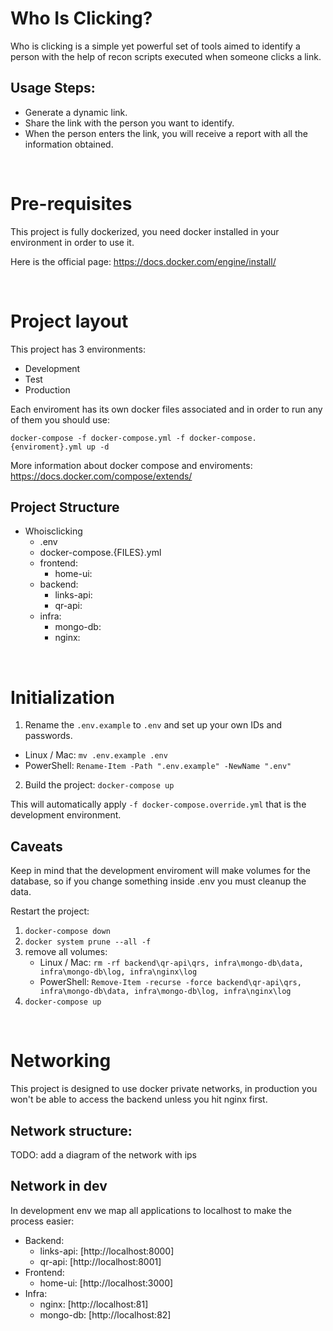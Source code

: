 # Who Is Clicking?
Who is clicking is a simple yet powerful set of tools aimed to identify a person with the help of recon scripts executed when someone clicks a link.

## Usage Steps: 
* Generate a dynamic link.
* Share the link with the person you want to identify.
* When the person enters the link, you will receive a report with all the information obtained.  

&nbsp;

# Pre-requisites 

This project is fully dockerized, you need docker installed in your environment in order to use it.

Here is the official page: https://docs.docker.com/engine/install/

&nbsp;

# Project layout
This project has 3 environments: 
- Development 
- Test 
- Production

Each enviroment has its own docker files associated and in order to run any of them you should use:

`docker-compose -f docker-compose.yml -f docker-compose.{enviroment}.yml up -d`

More information about docker compose and enviroments: https://docs.docker.com/compose/extends/

## Project Structure
* Whoisclicking
    * .env
    * docker-compose.{FILES}.yml
    * frontend:
        * home-ui:
    * backend:
        * links-api:
        * qr-api:
    * infra:
        * mongo-db:
        * nginx:


&nbsp;

# Initialization

1. Rename the `.env.example` to `.env` and set up your own IDs and passwords.
 * Linux / Mac: `mv .env.example .env`
 * PowerShell: `Rename-Item -Path ".env.example" -NewName ".env"` 

2. Build the project: `docker-compose up`

This will automatically apply `-f docker-compose.override.yml` that is the development environment.

## Caveats
Keep in mind that the development enviroment will make volumes for the database, so if you change something inside .env you must cleanup the data. 

Restart the project:
1. `docker-compose down`
2. `docker system prune --all -f`
3. remove all volumes:
   * Linux / Mac: `rm -rf backend\qr-api\qrs, infra\mongo-db\data, infra\mongo-db\log, infra\nginx\log`
   * PowerShell: `Remove-Item -recurse -force backend\qr-api\qrs, infra\mongo-db\data, infra\mongo-db\log, infra\nginx\log`
4. `docker-compose up`

&nbsp;

# Networking
This project is designed to use docker private networks, in production you won't be able to access the backend unless you hit nginx first.

## Network structure:

TODO: add a diagram of the network with ips

## Network in dev
In development env we map all applications to localhost to make the process easier:

* Backend: 
    * links-api: [http://localhost:8000]
    * qr-api: [http://localhost:8001]
* Frontend: 
    * home-ui: [http://localhost:3000]
* Infra:
    * nginx:  [http://localhost:81]
    * mongo-db: [http://localhost:82]

&nbsp;
---